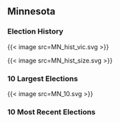 ## Minnesota

### Election History
{{< image src=MN_hist_vic.svg >}}

{{< image src=MN_hist_size.svg >}}

### 10 Largest Elections
{{< image src=MN_10.svg >}}

### 10 Most Recent Elections

